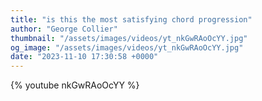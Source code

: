 ```yaml
---
title: "is this the most satisfying chord progression"
author: "George Collier"
thumbnail: "/assets/images/videos/yt_nkGwRAoOcYY.jpg"
og_image: "/assets/images/videos/yt_nkGwRAoOcYY.jpg"
date: "2023-11-10 17:30:58 +0000"
---
```


{% youtube nkGwRAoOcYY %}
